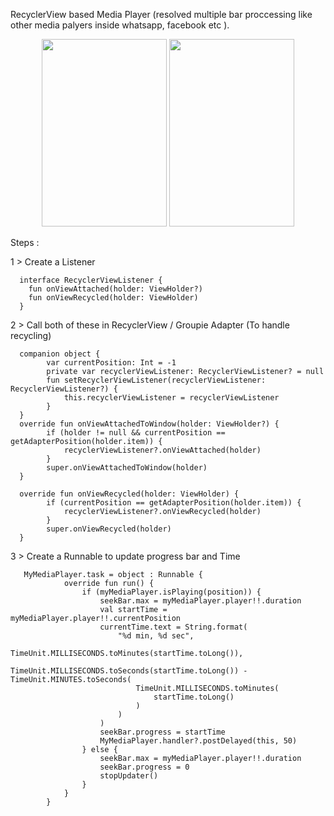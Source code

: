 RecyclerView based Media Player (resolved multiple bar proccessing like other media palyers inside whatsapp, facebook etc ).

<p align="center">
<img src="https://raw.githubusercontent.com/rahman2k9/media-player/master/app/src/main/res/drawable/Screenshot_20190717-011711_AudioPlayer.jpg" data-canonical-src="https://raw.githubusercontent.com/rahman2k9/media-player/master/app/src/main/res/drawable/Screenshot_20190717-011711_AudioPlayer.jpg" width="200" height="300" />



<img src="https://raw.githubusercontent.com/rahman2k9/media-player/master/app/src/main/res/drawable/Screenshot_20190717-012819_AudioPlayer.jpg" data-canonical-src="https://raw.githubusercontent.com/rahman2k9/media-player/master/app/src/main/res/drawable/Screenshot_20190717-012819_AudioPlayer.jpg" width="200" height="300" />
</p>

Steps : 

1 >  Create a Listener 
```
  interface RecyclerViewListener {
    fun onViewAttached(holder: ViewHolder?)
    fun onViewRecycled(holder: ViewHolder)
  }
  ```
  
2 >  Call both of these in RecyclerView / Groupie Adapter (To handle recycling)
```
  companion object {
        var currentPosition: Int = -1
        private var recyclerViewListener: RecyclerViewListener? = null
        fun setRecyclerViewListener(recyclerViewListener: RecyclerViewListener?) {
            this.recyclerViewListener = recyclerViewListener
        }
  }
  override fun onViewAttachedToWindow(holder: ViewHolder?) {
        if (holder != null && currentPosition == getAdapterPosition(holder.item)) {
            recyclerViewListener?.onViewAttached(holder)
        }
        super.onViewAttachedToWindow(holder)
  }

  override fun onViewRecycled(holder: ViewHolder) {
        if (currentPosition == getAdapterPosition(holder.item)) {
            recyclerViewListener?.onViewRecycled(holder)
        }
        super.onViewRecycled(holder)
  }
```
3 > Create a Runnable to update progress bar and Time
```
   MyMediaPlayer.task = object : Runnable {
            override fun run() {
                if (myMediaPlayer.isPlaying(position)) {
                    seekBar.max = myMediaPlayer.player!!.duration
                    val startTime = myMediaPlayer.player!!.currentPosition
                    currentTime.text = String.format(
                        "%d min, %d sec",
                        TimeUnit.MILLISECONDS.toMinutes(startTime.toLong()),
                        TimeUnit.MILLISECONDS.toSeconds(startTime.toLong()) - TimeUnit.MINUTES.toSeconds(
                            TimeUnit.MILLISECONDS.toMinutes(
                                startTime.toLong()
                            )
                        )
                    )
                    seekBar.progress = startTime
                    MyMediaPlayer.handler?.postDelayed(this, 50)
                } else {
                    seekBar.max = myMediaPlayer.player!!.duration
                    seekBar.progress = 0
                    stopUpdater()
                }
            }
        }
   ```     
        
 
